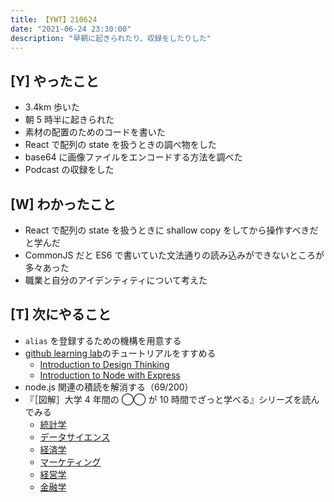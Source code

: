 ```yaml
---
title: 【YWT】210624
date: "2021-06-24 23:30:00"
description: "早朝に起きられたり、収録をしたりした"
---
```


## [Y] やったこと

- 3.4km 歩いた
- 朝 5 時半に起きられた
- 素材の配置のためのコードを書いた
- React で配列の state を扱うときの調べ物をした
- base64 に画像ファイルをエンコードする方法を調べた
- Podcast の収録をした

## [W] わかったこと

- React で配列の state を扱うときに shallow copy をしてから操作すべきだと学んだ
- CommonJS だと ES6 で書いていた文法通りの読み込みができないところが多々あった
- 職業と自分のアイデンティティについて考えた

## [T] 次にやること

- `alias` を登録するための機構を用意する
- [github learning lab](https://lab.github.com/githubtraining)のチュートリアルをすすめる
  - [Introduction to Design Thinking](https://lab.github.com/githubtraining/introduction-to-design-thinking)
  - [Introduction to Node with Express](https://lab.github.com/everydeveloper/introduction-to-node-with-express)
- node.js 関連の積読を解消する（69/200）
- 『［図解］大学 4 年間の ◯◯ が 10 時間でざっと学べる』シリーズを読んでみる
  - [統計学](https://www.amazon.co.jp/dp/B07PXB4NN9)
  - [データサイエンス](https://www.amazon.co.jp/dp/B07XNW3TQM)
  - [経済学](https://www.amazon.co.jp/dp/B01KNLFHH6)
  - [マーケティング](https://www.amazon.co.jp/dp/B07BNC2SV3)
  - [経営学](https://www.amazon.co.jp/dp/B071SKDF3L)
  - [金融学](https://www.amazon.co.jp/dp/B07BB6Z7FW)

<!-- https://twitter.com/camomile_cafe/status/1408077401104388097?s=20 -->
